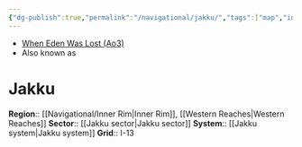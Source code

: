 ```yaml
---
{"dg-publish":true,"permalink":"/navigational/jakku/","tags":["map","innerrim","western","unfinished","planet"]}
---
```


- [When Eden Was Lost (Ao3)](https://archiveofourown.org/works/19334440/chapters/45992584)
- Also known as
# Jakku

**Region**::  [[Navigational/Inner Rim\|Inner Rim]], [[Western Reaches\|Western Reaches]]
**Sector**::  [[Jakku sector\|Jakku sector]]
**System**::  [[Jakku system\|Jakku system]]
**Grid**::  I-13
